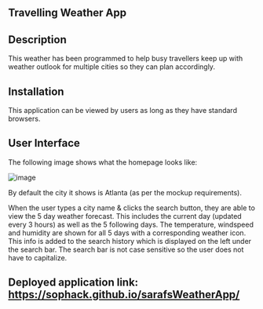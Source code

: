 ## Travelling Weather App

## Description

This weather has been programmed to help busy travellers keep up with weather outlook for multiple cities so they can plan accordingly. 

## Installation 

This application can be viewed by users as long as they have standard browsers.  

## User Interface

The following image shows what the homepage looks like: 

![image](https://user-images.githubusercontent.com/114966651/209246275-e2426f65-95f0-4d43-a484-61613162ff9a.png)

By default the city it shows is Atlanta (as per the mockup requirements). 

When the user types a city name & clicks the search button, they are able to view the 5 day weather forecast. This includes the current day (updated every 3 hours) as well as the 5 following days. The temperature, windspeed and humidity are shown for all 5 days with a corresponding weather icon. This info is added to the search history which is displayed on the left under the search bar. The search bar is not case sensitive so the user does not have to capitalize.   



## Deployed application link: https://sophack.github.io/sarafsWeatherApp/
